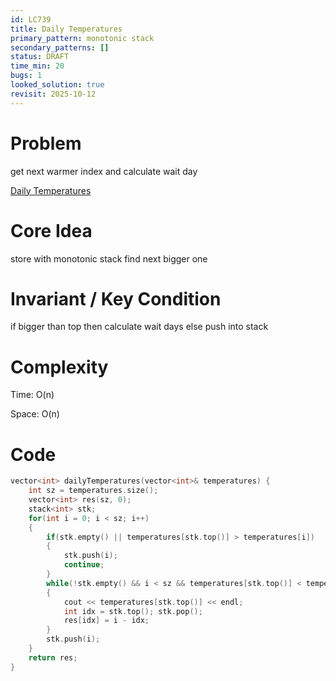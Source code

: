 ```yaml
---
id: LC739
title: Daily Temperatures
primary_pattern: monotonic stack
secondary_patterns: []
status: DRAFT
time_min: 20
bugs: 1
looked_solution: true
revisit: 2025-10-12
---
```


# Problem

get next warmer index and calculate wait day

[Daily Temperatures](https://leetcode.com/problems/daily-temperatures/description/)

# Core Idea

store with monotonic stack  find next bigger one

# Invariant / Key Condition

if bigger than top then calculate wait days else push into stack

# Complexity

Time: O(n) 

Space: O(n) 

# Code

```c++
vector<int> dailyTemperatures(vector<int>& temperatures) {
    int sz = temperatures.size();
    vector<int> res(sz, 0);
    stack<int> stk;
    for(int i = 0; i < sz; i++)
    {
        if(stk.empty() || temperatures[stk.top()] > temperatures[i]) 
        {
            stk.push(i);
            continue;
        }
        while(!stk.empty() && i < sz && temperatures[stk.top()] < temperatures[i])
        {
            cout << temperatures[stk.top()] << endl;
            int idx = stk.top(); stk.pop();
            res[idx] = i - idx;
        }
        stk.push(i);
    }
    return res;
}
```
